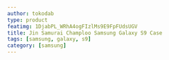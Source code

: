 ```yaml
---
author: tokodab
type: product
featimg: 1DjabPL_WRhA4ogFIzlMs9E9FpFUdsUGV
title: Jin Samurai Champloo Samsung Galaxy S9 Case
tags: [samsung, galaxy, s9]
category: [samsung]
---
```


